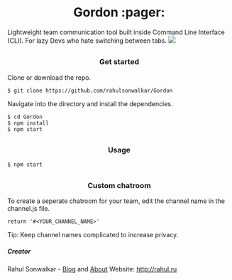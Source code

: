 <h1 align="center"> Gordon :pager: </h1>
Lightweight team communication tool built inside Command Line Interface (CLI). For lazy Devs who hate switching between tabs.

<img src="http://imgur.com/TKR9E5G.gif"/>

## <h3 align="center"> Get started </h3>

Clone or download the repo.
```
$ git clone https://github.com/rahulsonwalkar/Gordon
```
Navigate into the directory and install the dependencies.
```
$ cd Gordon
$ npm install
$ npm start
```
## <h3 align="center"> Usage </h3>
```
$ npm start
```

## <h3 align="center"> Custom chatroom </h3>

To create a seperate chatroom for your team, edit the channel name in the channel.js file.

`return '#<YOUR_CHANNEL_NAME>'`

Tip: Keep channel names complicated to increase privacy.


##### Creator
Rahul Sonwalkar - [Blog](http://rahul.ru) and [About](http://rahul.ru/about)
Website: http://rahul.ru
